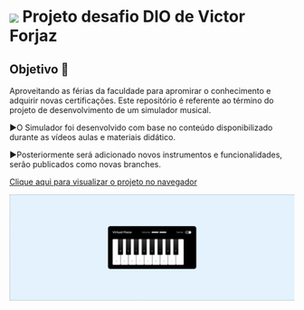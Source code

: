 <h1>
    <a href="https://www.linkedin.com/in/victor-forjaz-2745121bb/">
     <img align="center" width="40px" src="https://vcforjaz.github.io/Meus-Projetos/favicon.ico"></a>
    <span> Projeto desafio DIO de Victor Forjaz</span>
</h1>

## Objetivo 🎯
Aproveitando as férias da faculdade para apromirar o conhecimento e adquirir novas certificações.
Este repositório é referente ao término do projeto de desenvolvimento de um simulador musical.

►O Simulador foi desenvolvido com base no conteúdo disponibilizado durante as vídeos aulas e materiais didático.

►Posteriormente será adicionado novos instrumentos e funcionalidades, serão publicados como novas branches.

<a href="https://vcforjaz.github.io/Meus-Projetos/piano.html">Clique aqui para visualizar o projeto no navegador</a>

![image](https://github.com/Vcforjaz/Meus-Projetos/blob/main/piano.png?raw=true)
